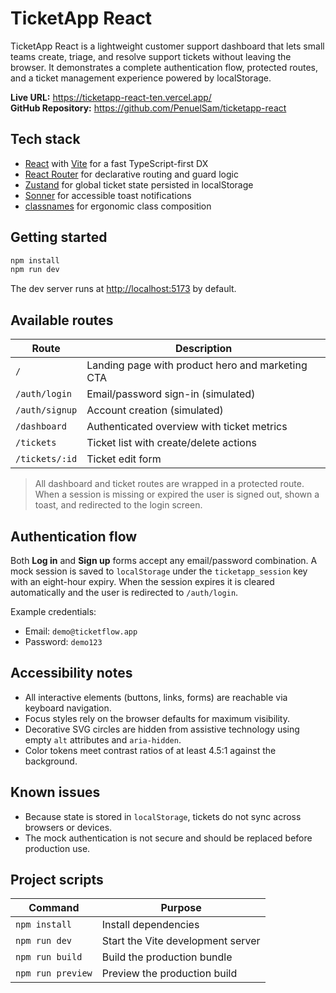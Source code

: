 # TicketApp React

TicketApp React is a lightweight customer support dashboard that lets small teams create, triage, and resolve
support tickets without leaving the browser. It demonstrates a complete authentication flow, protected routes,
and a ticket management experience powered by localStorage.


 **Live URL:** https://ticketapp-react-ten.vercel.app/  
 **GitHub Repository:** https://github.com/PenuelSam/ticketapp-react
## Tech stack

- [React](https://react.dev/) with [Vite](https://vitejs.dev/) for a fast TypeScript-first DX
- [React Router](https://reactrouter.com/) for declarative routing and guard logic
- [Zustand](https://github.com/pmndrs/zustand) for global ticket state persisted in localStorage
- [Sonner](https://sonner.emilkowal.ski/) for accessible toast notifications
- [classnames](https://github.com/JedWatson/classnames) for ergonomic class composition

## Getting started

```bash
npm install
npm run dev
```

The dev server runs at [http://localhost:5173](http://localhost:5173) by default.

## Available routes

| Route | Description |
| --- | --- |
| `/` | Landing page with product hero and marketing CTA |
| `/auth/login` | Email/password sign-in (simulated) |
| `/auth/signup` | Account creation (simulated) |
| `/dashboard` | Authenticated overview with ticket metrics |
| `/tickets` | Ticket list with create/delete actions |
| `/tickets/:id` | Ticket edit form |

> All dashboard and ticket routes are wrapped in a protected route. When a session is missing or expired the
> user is signed out, shown a toast, and redirected to the login screen.

## Authentication flow

Both **Log in** and **Sign up** forms accept any email/password combination. A mock session is saved to
`localStorage` under the `ticketapp_session` key with an eight-hour expiry. When the session expires it is
cleared automatically and the user is redirected to `/auth/login`.

Example credentials:

- Email: `demo@ticketflow.app`
- Password: `demo123`

## Accessibility notes

- All interactive elements (buttons, links, forms) are reachable via keyboard navigation.
- Focus styles rely on the browser defaults for maximum visibility.
- Decorative SVG circles are hidden from assistive technology using empty `alt` attributes and `aria-hidden`.
- Color tokens meet contrast ratios of at least 4.5:1 against the background.

## Known issues

- Because state is stored in `localStorage`, tickets do not sync across browsers or devices.
- The mock authentication is not secure and should be replaced before production use.

## Project scripts

| Command | Purpose |
| --- | --- |
| `npm install` | Install dependencies |
| `npm run dev` | Start the Vite development server |
| `npm run build` | Build the production bundle |
| `npm run preview` | Preview the production build |

